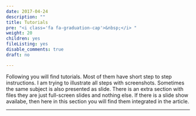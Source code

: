 ```yaml
---
date: 2017-04-24
description: ""
title: Tutorials
pre: "<i class='fa fa-graduation-cap'>&nbsp;</i> "
weight: 20
children: yes
fileListing: yes
disable_comments: true
draft: no

---
```


Following you will find tutorials. Most of them have short step to step instructions. I am trying to illustrate all steps with screenshots. Sometimes the same subject is also presented as slide. There is an extra section with files they are just full-screen slides and nothing else. If there is a slide show availabe, then here in this section you will find them integrated in the article.
***

<!--
{{%children style="h4" description="false" %}}
-->
